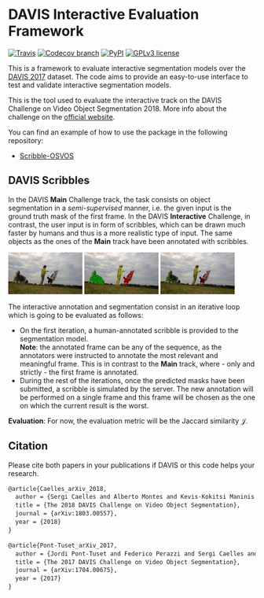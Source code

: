 # DAVIS Interactive Evaluation Framework


[![Travis](https://img.shields.io/travis/albertomontesg/davis-interactive.svg?style=for-the-badge)](https://travis-ci.org/albertomontesg/davis-interactive) [![Codecov branch](https://img.shields.io/codecov/c/github/albertomontesg/davis-interactive/master.svg?style=for-the-badge)](https://codecov.io/gh/albertomontesg/davis-interactive) [![PyPI](https://img.shields.io/pypi/v/davisinteractive.svg?style=for-the-badge)](https://pypi.org/project/davisinteractive/) [![GPLv3 license](https://img.shields.io/badge/License-GPL_v3-blue.svg?style=for-the-badge)](https://github.com/albertomontesg/davis-interactive/blob/master/LICENSE)

This is a framework to evaluate interactive segmentation models over the [DAVIS 2017](http://davischallenge.org/index.html) dataset. The code aims to provide an easy-to-use interface to test and validate interactive segmentation models.

This is the tool used to evaluate the interactive track on the DAVIS Challenge on Video Object Segmentation 2018. More info about the challenge on the [official website](http://davischallenge.org/challenge2018/interactive.html).

You can find an example of how to use the package in the following repository:

*  [Scribble-OSVOS](https://github.com/kmaninis/Scribble-OSVOS)


## DAVIS Scribbles

In the DAVIS **Main** Challenge track, the task consists on object segmentation in a *semi-supervised* manner, i.e. the given input is the ground truth mask of the first frame. In the DAVIS **Interactive** Challenge, in contrast, the user input is in form of scribbles, which can be drawn much faster by humans and thus is a more realistic type of input. The same objects as the ones of the **Main** track have been annotated with scribbles.

<img src="docs/images/scribbles/dogs-jump-image.jpg" width="30%"/> <img src="docs/images/scribbles/dogs-jump-scribble01.jpg" width="30%"/> <img src="docs/images/scribbles/dogs-jump-scribble02.jpg" width="30%"/>

The interactive annotation and segmentation consist in an iterative loop which is going to be evaluated as follows:

* On the first iteration, a human-annotated scribble is provided to the segmentation model. <br> **Note**: the annotated frame can be any of the sequence, as the annotators were instructed to annotate the most relevant and meaningful frame. This is in contrast to the **Main** track, where - only and strictly - the first frame is annotated.
* During the rest of the iterations, once the predicted masks have been submitted, a scribble is simulated by the server. The new annotation will be performed on a single frame and this frame will be chosen as the one on which the current result is the worst.

**Evaluation**: For now, the evaluation metric will be the Jaccard similarity $\mathcal{J}$.

## Citation

Please cite both papers in your publications if DAVIS or this code helps your research.

```tex
@article{Caelles_arXiv_2018,
  author = {Sergi Caelles and Alberto Montes and Kevis-Kokitsi Maninis and Yuhua Chen and Luc {Van Gool} and Federico Perazzi and Jordi Pont-Tuset},
  title = {The 2018 DAVIS Challenge on Video Object Segmentation},
  journal = {arXiv:1803.00557},
  year = {2018}
}
```

```latex
@article{Pont-Tuset_arXiv_2017,
  author = {Jordi Pont-Tuset and Federico Perazzi and Sergi Caelles and Pablo Arbel\'aez and Alexander Sorkine-Hornung and Luc {Van Gool}},
  title = {The 2017 DAVIS Challenge on Video Object Segmentation},
  journal = {arXiv:1704.00675},
  year = {2017}
}
```

